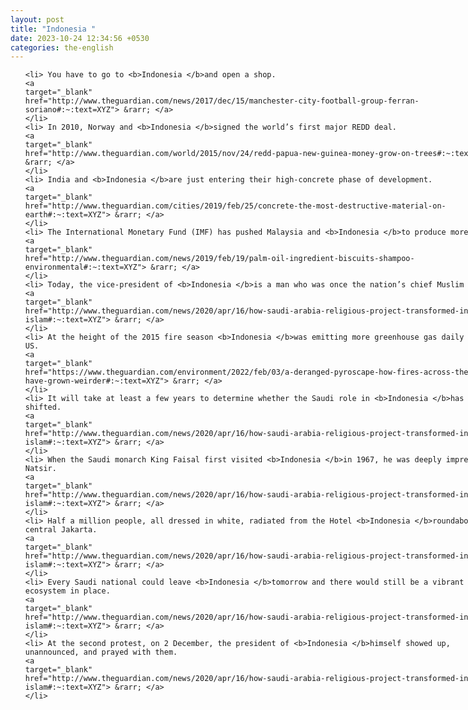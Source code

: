 ```yaml
---
layout: post
title: "Indonesia "
date: 2023-10-24 12:34:56 +0530
categories: the-english
---
```

<style>
@media only screen and (min-width: 768px) {
    ol {
        width: 768px;
        margin: 0 auto;
    }
  }
ol li {
    font-size: 18px;
    line-height: 1.5;
    padding-bottom: 8px;
}
</style>
<ol>

    <li> You have to go to <b>Indonesia </b>and open a shop.
    <a 
    target="_blank" 
    href="http://www.theguardian.com/news/2017/dec/15/manchester-city-football-group-ferran-soriano#:~:text=XYZ"> &rarr; </a>
    </li>
    <li> In 2010, Norway and <b>Indonesia </b>signed the world’s first major REDD deal.
    <a 
    target="_blank" 
    href="http://www.theguardian.com/world/2015/nov/24/redd-papua-new-guinea-money-grow-on-trees#:~:text=XYZ"> &rarr; </a>
    </li>
    <li> India and <b>Indonesia </b>are just entering their high-concrete phase of development.
    <a 
    target="_blank" 
    href="http://www.theguardian.com/cities/2019/feb/25/concrete-the-most-destructive-material-on-earth#:~:text=XYZ"> &rarr; </a>
    </li>
    <li> The International Monetary Fund (IMF) has pushed Malaysia and <b>Indonesia </b>to produce more.
    <a 
    target="_blank" 
    href="http://www.theguardian.com/news/2019/feb/19/palm-oil-ingredient-biscuits-shampoo-environmental#:~:text=XYZ"> &rarr; </a>
    </li>
    <li> Today, the vice-president of <b>Indonesia </b>is a man who was once the nation’s chief Muslim cleric.
    <a 
    target="_blank" 
    href="http://www.theguardian.com/news/2020/apr/16/how-saudi-arabia-religious-project-transformed-indonesia-islam#:~:text=XYZ"> &rarr; </a>
    </li>
    <li> At the height of the 2015 fire season <b>Indonesia </b>was emitting more greenhouse gas daily than the US.
    <a 
    target="_blank" 
    href="https://www.theguardian.com/environment/2022/feb/03/a-deranged-pyroscape-how-fires-across-the-world-have-grown-weirder#:~:text=XYZ"> &rarr; </a>
    </li>
    <li> It will take at least a few years to determine whether the Saudi role in <b>Indonesia </b>has truly shifted.
    <a 
    target="_blank" 
    href="http://www.theguardian.com/news/2020/apr/16/how-saudi-arabia-religious-project-transformed-indonesia-islam#:~:text=XYZ"> &rarr; </a>
    </li>
    <li> When the Saudi monarch King Faisal first visited <b>Indonesia </b>in 1967, he was deeply impressed by Natsir.
    <a 
    target="_blank" 
    href="http://www.theguardian.com/news/2020/apr/16/how-saudi-arabia-religious-project-transformed-indonesia-islam#:~:text=XYZ"> &rarr; </a>
    </li>
    <li> Half a million people, all dressed in white, radiated from the Hotel <b>Indonesia </b>roundabout in central Jakarta.
    <a 
    target="_blank" 
    href="http://www.theguardian.com/news/2020/apr/16/how-saudi-arabia-religious-project-transformed-indonesia-islam#:~:text=XYZ"> &rarr; </a>
    </li>
    <li> Every Saudi national could leave <b>Indonesia </b>tomorrow and there would still be a vibrant Salafi ecosystem in place.
    <a 
    target="_blank" 
    href="http://www.theguardian.com/news/2020/apr/16/how-saudi-arabia-religious-project-transformed-indonesia-islam#:~:text=XYZ"> &rarr; </a>
    </li>
    <li> At the second protest, on 2 December, the president of <b>Indonesia </b>himself showed up, unannounced, and prayed with them.
    <a 
    target="_blank" 
    href="http://www.theguardian.com/news/2020/apr/16/how-saudi-arabia-religious-project-transformed-indonesia-islam#:~:text=XYZ"> &rarr; </a>
    </li>